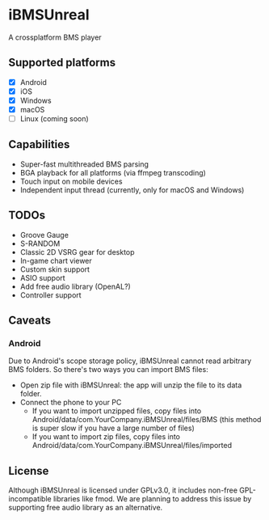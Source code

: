 # iBMSUnreal

A crossplatform BMS player

## Supported platforms

- [x] Android
- [x] iOS
- [x] Windows
- [x] macOS
- [ ] Linux (coming soon)

## Capabilities
- Super-fast multithreaded BMS parsing
- BGA playback for all platforms (via ffmpeg transcoding)
- Touch input on mobile devices
- Independent input thread (currently, only for macOS and Windows)

## TODOs
- Groove Gauge
- S-RANDOM
- Classic 2D VSRG gear for desktop
- In-game chart viewer
- Custom skin support
- ASIO support
- Add free audio library (OpenAL?)
- Controller support
  
## Caveats

### Android

Due to Android's scope storage policy, iBMSUnreal cannot read arbitrary BMS folders. So there's two ways you can import BMS files:
- Open zip file with iBMSUnreal: the app will unzip the file to its data folder.
- Connect the phone to your PC
  - If you want to import unzipped files, copy files into Android/data/com.YourCompany.iBMSUnreal/files/BMS (this method is super slow if you have a large number of files)
  - If you want to import zip files, copy files into Android/data/com.YourCompany.iBMSUnreal/files/imported

## License 

Although iBMSUnreal is licensed under GPLv3.0, it includes non-free GPL-incompatible libraries like fmod. We are planning to address this issue by supporting free audio library as an alternative.
